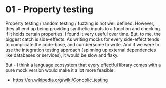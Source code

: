 # 01 - Property testing

Property testing / random testing / fuzzing is not well defined. However, they all end up being providing synthetic inputs to a function and checking if it holds certain properties. I found it very useful over time. But, to me, the biggest catch is side-effects. As writing mocks for every side-effect tends to complicate the code-base, and cumbersome to write. And if we were to use the integration testing approach (spinning up external dependencies like databases or services), it would be slow and flaky.

But - I think a language ecosystem that every effectful library comes with a pure mock version would make it a lot more feasible.

* https://en.wikipedia.org/wiki/Concolic_testing